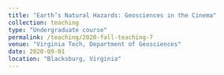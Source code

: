 ```yaml
---
title: "Earth’s Natural Hazards: Geosciences in the Cinema"
collection: teaching
type: "Undergraduate course"
permalink: /teaching/2020-fall-teaching-7
venue: "Virginia Tech, Department of Geosciences"
date: 2020-09-01
location: "Blacksburg, Virginia"
---
```

